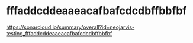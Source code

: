 # fffaddcddeaaeacafbafcdcdbffbbfbf
https://sonarcloud.io/summary/overall?id=neojarvis-testing_fffaddcddeaaeacafbafcdcdbffbbfbf
